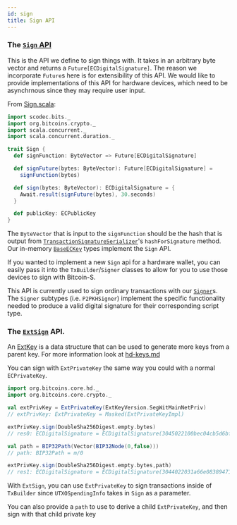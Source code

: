 ```yaml
---
id: sign
title: Sign API
---
```


### The [`Sign` API](/api/org/bitcoins/crypto/Sign)

This is the API we define to sign things with. It takes in an arbitrary byte vector and returns a `Future[ECDigitalSignature]`. The reason we incorporate `Future`s here is for extensibility of this API. We would like to provide implementations of this API for hardware devices, which need to be asynchrnous since they may require user input.

From [Sign.scala](/api/org/bitcoins/crypto/Sign):

```scala
import scodec.bits._
import org.bitcoins.crypto._
import scala.concurrent._
import scala.concurrent.duration._

trait Sign {
  def signFunction: ByteVector => Future[ECDigitalSignature]

  def signFuture(bytes: ByteVector): Future[ECDigitalSignature] =
    signFunction(bytes)

  def sign(bytes: ByteVector): ECDigitalSignature = {
    Await.result(signFuture(bytes), 30.seconds)
  }

  def publicKey: ECPublicKey
}
```

The `ByteVector` that is input to the `signFunction` should be the hash that is output from [`TransactionSignatureSerializer`](/api/org/bitcoins/core/crypto/TransactionSignatureSerializer)'s `hashForSignature` method. Our in-memory [`BaseECKey`](/api/org/bitcoins/crypto/BaseECKey) types implement the `Sign` API.

If you wanted to implement a new `Sign` api for a hardware wallet, you can easily pass it into the `TxBuilder`/`Signer` classes to allow for you to use those devices to sign with Bitcoin-S.

This API is currently used to sign ordinary transactions with our [`Signer`](/api/org/bitcoins/core/wallet/signer/Signer)s. The `Signer` subtypes (i.e. `P2PKHSigner`) implement the specific functionality needed to produce a valid digital signature for their corresponding script type.


### The [`ExtSign`](/api/org/bitcoins/crypto/Sign) API.

An [ExtKey](/api/org/bitcoins/core/crypto/ExtKey) is a data structure that can be used to generate more keys from a parent key. For more information look at [hd-keys.md](../core/hd-keys.md)

You can sign with `ExtPrivateKey` the same way you could with a normal `ECPrivateKey`.

```scala
import org.bitcoins.core.hd._
import org.bitcoins.core.crypto._

val extPrivKey = ExtPrivateKey(ExtKeyVersion.SegWitMainNetPriv)
// extPrivKey: ExtPrivateKey = Masked(ExtPrivateKeyImpl)

extPrivKey.sign(DoubleSha256Digest.empty.bytes)
// res0: ECDigitalSignature = ECDigitalSignature(3045022100bec04cb5d6bf14352d4155066996fa95ddeebe39835993a3f29b68483307f02f022008c2ebcc9fbf3a5d8d3780be3a6d6a6fee80d77f429215d8c1680409a654be59)

val path = BIP32Path(Vector(BIP32Node(0,false)))
// path: BIP32Path = m/0

extPrivKey.sign(DoubleSha256Digest.empty.bytes,path)
// res1: ECDigitalSignature = ECDigitalSignature(3044022031a66e08389471ee8adde244698f7859ff8444b1030058859aa81bb2a583140d0220057dd83fb69d3ac6f31115e438fd998b93527f6a74f3d6a590a9077273330587)
```

With `ExtSign`, you can use `ExtPrivateKey` to sign transactions inside of `TxBuilder` since `UTXOSpendingInfo` takes in `Sign` as a parameter. 

You can also provide a `path` to use to derive a child `ExtPrivateKey`, and then sign with that child private key